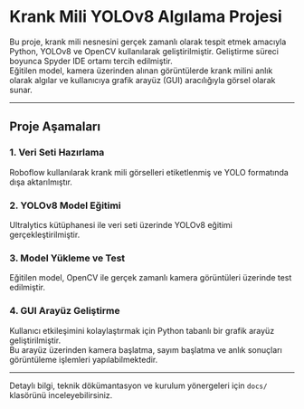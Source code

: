 # Krank Mili YOLOv8 Algılama Projesi

Bu proje, krank mili nesnesini gerçek zamanlı olarak tespit etmek amacıyla Python, YOLOv8 ve OpenCV kullanılarak geliştirilmiştir. Geliştirme süreci boyunca Spyder IDE ortamı tercih edilmiştir.  
Eğitilen model, kamera üzerinden alınan görüntülerde krank milini anlık olarak algılar ve kullanıcıya grafik arayüz (GUI) aracılığıyla görsel olarak sunar.

---

## Proje Aşamaları

### 1. Veri Seti Hazırlama
Roboflow kullanılarak krank mili görselleri etiketlenmiş ve YOLO formatında dışa aktarılmıştır.

### 2. YOLOv8 Model Eğitimi
Ultralytics kütüphanesi ile veri seti üzerinde YOLOv8 eğitimi gerçekleştirilmiştir.

### 3. Model Yükleme ve Test
Eğitilen model, OpenCV ile gerçek zamanlı kamera görüntüleri üzerinde test edilmiştir.

### 4. GUI Arayüz Geliştirme
Kullanıcı etkileşimini kolaylaştırmak için Python tabanlı bir grafik arayüz geliştirilmiştir.  
Bu arayüz üzerinden kamera başlatma, sayım başlatma ve anlık sonuçları görüntüleme işlemleri yapılabilmektedir.

---

Detaylı bilgi, teknik dökümantasyon ve kurulum yönergeleri için `docs/` klasörünü inceleyebilirsiniz.
